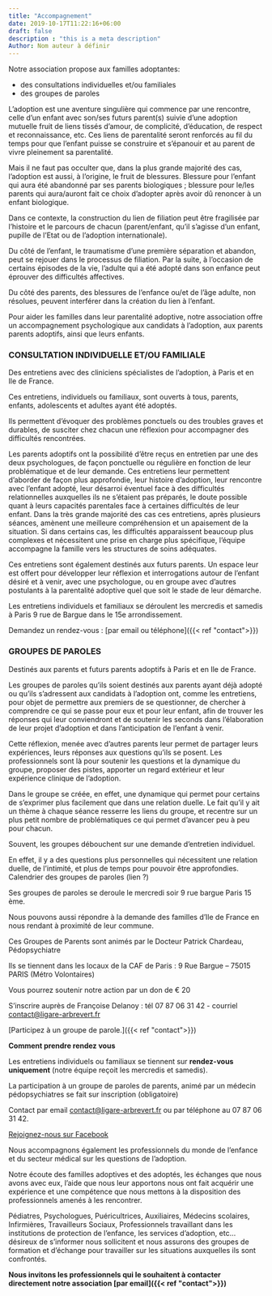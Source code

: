 ```yaml
---
title: "Accompagnement"
date: 2019-10-17T11:22:16+06:00
draft: false
description : "this is a meta description"
Author: Nom auteur à définir
---
```


Notre association propose aux familles adoptantes: 
* des consultations individuelles et/ou familiales 
* des groupes de paroles 

L’adoption est une aventure singulière qui commence par une rencontre, celle d’un enfant avec son/ses futurs parent(s) suivie d’une adoption mutuelle fruit de liens tissés d’amour, de complicité, d’éducation, de respect et reconnaissance, etc. Ces liens de parentalité seront renforcés au fil du temps pour que l’enfant puisse se construire et s’épanouir et au parent de vivre pleinement sa parentalité.

Mais il ne faut pas occulter que, dans la plus grande majorité des cas, l’adoption est aussi, à l’origine, le fruit de blessures. Blessure pour l’enfant qui aura été abandonné par ses parents biologiques ; blessure pour le/les parents qui aura/auront fait ce choix d’adopter après avoir dû renoncer à un enfant biologique.

Dans ce contexte, la construction du lien de filiation peut être fragilisée par l’histoire et le parcours de chacun (parent/enfant, qu’il s’agisse d’un enfant, pupille de l’Etat ou de l’adoption internationale).

Du côté de l’enfant, le traumatisme d’une première séparation et abandon, peut se rejouer dans le processus de filiation. Par la suite, à l’occasion de certains épisodes de la vie, l’adulte qui a été adopté dans son enfance peut éprouver des difficultés affectives.

Du côté des parents, des blessures de l’enfance ou/et de l’âge adulte, non résolues, peuvent interférer dans la création du lien à l’enfant.

Pour aider les familles dans leur parentalité adoptive, notre association offre un accompagnement psychologique aux candidats à l’adoption, aux parents parents adoptifs, ainsi que leurs enfants.

### CONSULTATION INDIVIDUELLE ET/OU FAMILIALE
Des entretiens avec des cliniciens spécialistes de l’adoption, à Paris et en Ile de France.

Ces entretiens, individuels ou familiaux, sont ouverts à tous, parents, enfants, adolescents et adultes ayant été adoptés.

Ils permettent d’évoquer des problèmes ponctuels ou des troubles graves et durables, de susciter chez chacun une réflexion pour accompagner des difficultés rencontrées.

Les parents adoptifs ont la possibilité d’être reçus en entretien par une des deux psychologues, de façon ponctuelle ou régulière en fonction de leur problématique et de leur demande. Ces entretiens leur permettent d’aborder de façon plus approfondie, leur histoire d’adoption, leur rencontre avec l’enfant adopté, leur désarroi éventuel face à des difficultés relationnelles auxquelles ils ne s’étaient pas préparés, le doute possible quant à leurs capacités parentales face à certaines difficultés de leur enfant. Dans la très grande majorité des cas ces entretiens, après plusieurs séances, amènent une meilleure compréhension et un apaisement de la situation. Si dans certains cas, les difficultés apparaissent beaucoup plus complexes et nécessitent une prise en charge plus spécifique, l’équipe accompagne la famille vers les structures de soins adéquates.

Ces entretiens sont également destinés aux futurs parents. Un espace leur est offert pour développer leur réflexion et interrogations autour de l’enfant désiré et à venir, avec une psychologue, ou en groupe avec d’autres postulants à la parentalité adoptive quel que soit le stade de leur démarche.

Les entretiens individuels et familiaux se déroulent les mercredis et samedis à Paris 9 rue de Bargue dans le 15e arrondissement.

Demandez un rendez-vous : [par email ou téléphone]({{< ref "contact">}})

### GROUPES DE PAROLES
Destinés aux parents et futurs parents adoptifs à Paris et en Ile de France.

Les groupes de paroles qu’ils soient destinés aux parents ayant déjà adopté ou qu’ils s’adressent aux candidats à l’adoption ont, comme les entretiens, pour objet de permettre aux premiers de se questionner, de chercher à comprendre ce qui se passe pour eux et pour leur enfant, afin de trouver les réponses qui leur conviendront et de soutenir les seconds dans l’élaboration de leur projet d’adoption et dans l’anticipation de l’enfant à venir. 

Cette réflexion, menée avec d’autres parents leur permet de partager leurs expériences, leurs réponses aux questions qu’ils se posent. Les professionnels sont là pour soutenir les questions et la dynamique du groupe, proposer des pistes, apporter un regard extérieur et leur expérience clinique de l’adoption.

Dans le groupe se créée, en effet, une dynamique qui permet pour certains de s’exprimer plus facilement que dans une relation duelle. Le fait qu’il y ait un thème à chaque séance resserre les liens du groupe, et recentre sur un plus petit nombre de problématiques ce qui permet d’avancer peu à peu pour chacun. 

Souvent, les groupes débouchent sur une demande d’entretien individuel. 

En effet, il y a des questions plus personnelles qui nécessitent une relation duelle, de l’intimité, et plus de temps pour pouvoir être approfondies.
Calendrier des groupes de paroles (lien ?)

Ses groupes de paroles se deroule le mercredi soir 9 rue bargue Paris 15 ème.

Nous pouvons aussi répondre à la demande des familles d’Ile de France en nous rendant à proximité de leur commune.

Ces Groupes de Parents sont animés par le Docteur Patrick Chardeau, Pédopsychiatre

Ils se tiennent dans les locaux de la CAF de Paris : 9 Rue Bargue – 75015 PARIS (Métro Volontaires)

Vous pourrez soutenir notre action par un don de € 20

S’inscrire auprès de Françoise Delanoy : tél 07 87 06 31 42 - courriel contact@ligare-arbrevert.fr

[Participez à un groupe de parole.]({{< ref "contact">}})

**Comment prendre rendez vous**

Les entretiens individuels ou familiaux se tiennent sur **rendez-vous uniquement** (notre équipe reçoit les mercredis et samedis).

La participation à un groupe de paroles de parents, animé par un médecin pédopsychiatres se fait sur inscription (obligatoire) 

Contact par email contact@ligare-arbrevert.fr ou par téléphone au 07 87 06 31 42.

[Rejoignez-nous sur Facebook](https://www.facebook.com/Ligare-lArbre-Vert-1928199560800598/)


Nous accompagnons également les professionnels du monde de l’enfance et du secteur médical sur les questions de l’adoption.

Notre écoute des familles adoptives et des adoptés, les échanges que nous avons avec eux, l’aide que nous leur apportons nous ont fait acquérir une expérience et une compétence que nous mettons à la disposition des professionnels amenés à les rencontrer.

Pédiatres, Psychologues, Puéricultrices, Auxiliaires, Médecins scolaires, Infirmières, Travailleurs Sociaux, Professionnels travaillant dans les institutions de protection de l’enfance, les services d’adoption, etc…désireux de s’informer nous sollicitent et nous assurons des groupes de formation et d’échange pour travailler sur les situations auxquelles ils sont confrontés.

**Nous invitons les professionnels qui le souhaitent à contacter directement notre association [par email]({{< ref "contact">}})**